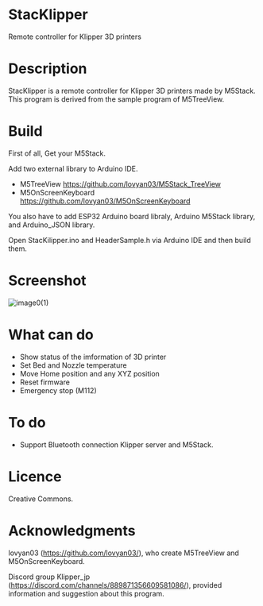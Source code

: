# StacKlipper
Remote controller for Klipper 3D printers

# Description
StacKlipper is a remote controller for Klipper 3D printers made by M5Stack.
This program is derived from the sample program of M5TreeView.

# Build
First of all, Get your M5Stack.

Add two external library to Arduino IDE.
* M5TreeView         https://github.com/lovyan03/M5Stack_TreeView
* M5OnScreenKeyboard https://github.com/lovyan03/M5OnScreenKeyboard

You also have to add ESP32 Arduino board libraly, Arduino M5Stack library, and Arduino_JSON library.

Open StacKilipper.ino and HeaderSample.h via Arduino IDE and then build them.

# Screenshot
![image0(1)](https://user-images.githubusercontent.com/3067670/134805837-d0115359-6195-484d-8ded-0dcf1a991599.jpeg)

# What can do
* Show status of the imformation of 3D printer 
* Set Bed and Nozzle temperature
* Move Home position and any XYZ position
* Reset firmware
* Emergency stop (M112)

# To do
* Support Bluetooth connection Klipper server and M5Stack.

# Licence
Creative Commons.

# Acknowledgments
lovyan03 (https://github.com/lovyan03/), who create M5TreeView and M5OnScreenKeyboard.

Discord group Klipper_jp (https://discord.com/channels/889871356609581086/), provided information and suggestion about this program.
